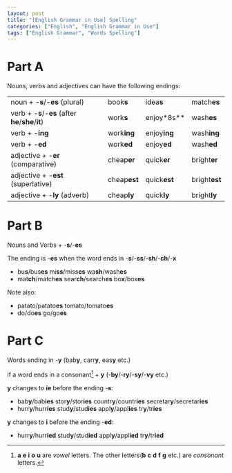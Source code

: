 ```yaml
---
layout: post
title: "[English Grammar in Use] Spelling"
categories: ["English", "English Grammar in Use"]
tags: ["English Grammar", "Words Spelling"]
---
```


# Part A

Nouns, verbs and adjectives can have the following endings:

|||||
|-|-|-|-|
|noun + -**s**/-**es** (plural)|book**s**|idea**s**|match**es**|
|verb + -**s**/-**es** (after **he**/**she**/**it**)|work**s**|enjoy*8s**|wash**es**|
|verb + -**ing**|work**ing**|enjoy**ing**|wash**ing**|
|verb + -**ed**|work**ed**|enjoy**ed**|wash**ed**|
|adjective + -**er** (comparative)|cheap**er**|quick**er**|bright**er**|
|adjective + -**est** (superlative)|cheap**est**|quick**est**|bright**est**|
|adjective + -**ly** (adverb)|cheap**ly**|quick**ly**|bright**ly**|

# Part B

Nouns and Verbs + -**s**/-**es**

The ending is -**es** when the word ends in -**s**/-**ss**/-**sh**/-**ch**/-**x**
- bu**s**/bus**es**         mi**ss**/miss**es**         wa**sh**/wash**es**
- mat**ch**/match**es**     sear**ch**/search**es**     bo**x**/box**es**

Note also:
- patato/patato**es**       tomato/tomato**es**
- do/do**es**               go/go**es**

# Part C

Words ending in -**y** (bab**y**, carr**y**, eas**y** etc.)

if a word ends in a consonant[^1] + **y** (-**by**/-**ry**/-**sy**/-**vy** etc.)

**y** changes to **ie** before the ending -**s**:
- bab**y**/bab**ies**     stor**y**/stor**ies**     countr**y**/countr**ies**     secretar**y**/secretar**ies**
- hurr**y**/hurr**ies**   stud**y**/stud**ies**     appl**y**/appl**ies**         tr**y**/tr**ies**

**y** changes to **i** before the ending -**ed**:
- hurr**y**/hurr**ied**     stud**y**/stud**ied**     appl**y**/appl**ied**     tr**y**/tr**ied**


[^1]: **a** **e** **i** **o** **u** are *vowel* letters. The other letters(**b** **c** **d** **f** **g** etc.) are *consonant* letters.
